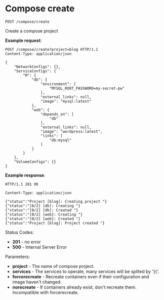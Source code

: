 # Compose create

`POST /compose/create`

Create a compose project

**Example request**:

```
POST /compose/create?project=blog HTTP/1.1
Content-Type: application/json

{
    "NetworkConfigs": {},
    "ServiceConfigs": {
        "M": {
            "db": {
                "environment": [
                    "MYSQL_ROOT_PASSWORD=my-secret-pw"
                ],
                "external_links": null,
                "image": "mysql:latest"
            },
            "web": {
                "depends_on": [
                    "db"
                ],
                "external_links": null,
                "image": "wordpress:latest",
                "links": [
                    "db:mysql"
                ]
            }
        }
    },
    "VolumeConfigs": {}
}
```

**Example response**:

```
HTTP/1.1 201 OK

Content-Type: application/json

{"status":"Project [blog]: Creating project "}
{"status":"[0/2] [db]: Creating "}
{"status":"[0/2] [db]: Created "}
{"status":"[0/2] [web]: Creating "}
{"status":"[0/2] [web]: Created "}
{"status":"Project [blog]: Project created "}
```

Status Codes:

- **201** - no error
- **500** - Internal Server Error

Parameters:

- **project** - The name of compose project.
- **services** - The services to operate, many services will be splited by '}{'.
- **forcerecreate** - Recreate containers even if their configuration and image haven't changed.
- **norecreate** - If containers already exist, don't recreate them. Incompatible with forcerecreate.

